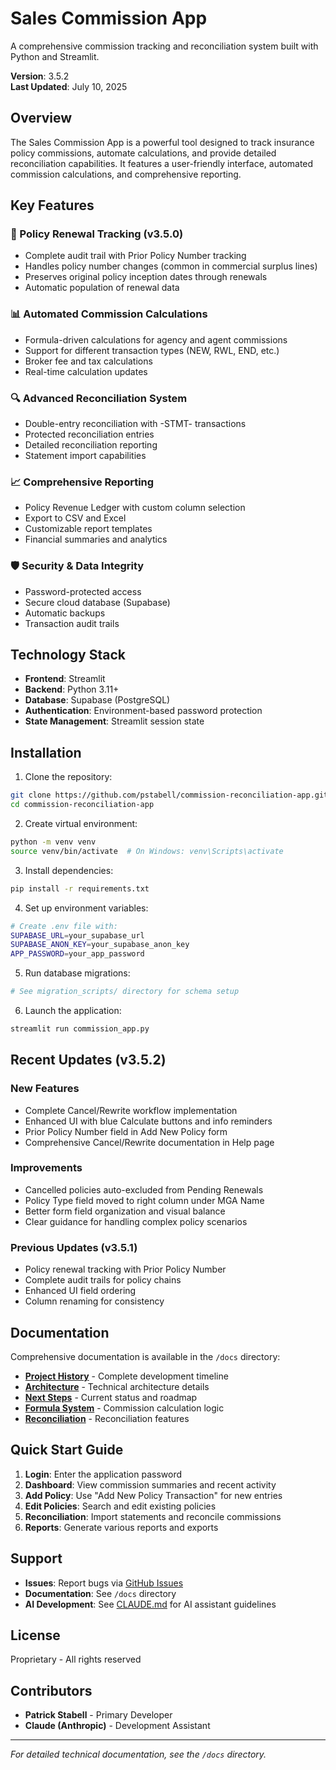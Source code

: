 # Sales Commission App

A comprehensive commission tracking and reconciliation system built with Python and Streamlit.

**Version**: 3.5.2  
**Last Updated**: July 10, 2025

## Overview

The Sales Commission App is a powerful tool designed to track insurance policy commissions, automate calculations, and provide detailed reconciliation capabilities. It features a user-friendly interface, automated commission calculations, and comprehensive reporting.

## Key Features

### 🔄 Policy Renewal Tracking (v3.5.0)
- Complete audit trail with Prior Policy Number tracking
- Handles policy number changes (common in commercial surplus lines)
- Preserves original policy inception dates through renewals
- Automatic population of renewal data

### 📊 Automated Commission Calculations
- Formula-driven calculations for agency and agent commissions
- Support for different transaction types (NEW, RWL, END, etc.)
- Broker fee and tax calculations
- Real-time calculation updates

### 🔍 Advanced Reconciliation System
- Double-entry reconciliation with -STMT- transactions
- Protected reconciliation entries
- Detailed reconciliation reporting
- Statement import capabilities

### 📈 Comprehensive Reporting
- Policy Revenue Ledger with custom column selection
- Export to CSV and Excel
- Customizable report templates
- Financial summaries and analytics

### 🛡️ Security & Data Integrity
- Password-protected access
- Secure cloud database (Supabase)
- Automatic backups
- Transaction audit trails

## Technology Stack

- **Frontend**: Streamlit
- **Backend**: Python 3.11+
- **Database**: Supabase (PostgreSQL)
- **Authentication**: Environment-based password protection
- **State Management**: Streamlit session state

## Installation

1. Clone the repository:
```bash
git clone https://github.com/pstabell/commission-reconciliation-app.git
cd commission-reconciliation-app
```

2. Create virtual environment:
```bash
python -m venv venv
source venv/bin/activate  # On Windows: venv\Scripts\activate
```

3. Install dependencies:
```bash
pip install -r requirements.txt
```

4. Set up environment variables:
```bash
# Create .env file with:
SUPABASE_URL=your_supabase_url
SUPABASE_ANON_KEY=your_supabase_anon_key
APP_PASSWORD=your_app_password
```

5. Run database migrations:
```bash
# See migration_scripts/ directory for schema setup
```

6. Launch the application:
```bash
streamlit run commission_app.py
```

## Recent Updates (v3.5.2)

### New Features
- Complete Cancel/Rewrite workflow implementation
- Enhanced UI with blue Calculate buttons and info reminders
- Prior Policy Number field in Add New Policy form
- Comprehensive Cancel/Rewrite documentation in Help page

### Improvements
- Cancelled policies auto-excluded from Pending Renewals
- Policy Type field moved to right column under MGA Name
- Better form field organization and visual balance
- Clear guidance for handling complex policy scenarios

### Previous Updates (v3.5.1)
- Policy renewal tracking with Prior Policy Number
- Complete audit trails for policy chains
- Enhanced UI field ordering
- Column renaming for consistency

## Documentation

Comprehensive documentation is available in the `/docs` directory:

- **[Project History](docs/core/PROJECT_HISTORY.md)** - Complete development timeline
- **[Architecture](docs/core/APP_ARCHITECTURE.md)** - Technical architecture details
- **[Next Steps](docs/core/NEXT_STEPS.md)** - Current status and roadmap
- **[Formula System](docs/features/FORMULA_SYSTEM.md)** - Commission calculation logic
- **[Reconciliation](docs/features/RECONCILIATION_SYSTEM.md)** - Reconciliation features

## Quick Start Guide

1. **Login**: Enter the application password
2. **Dashboard**: View commission summaries and recent activity
3. **Add Policy**: Use "Add New Policy Transaction" for new entries
4. **Edit Policies**: Search and edit existing policies
5. **Reconciliation**: Import statements and reconcile commissions
6. **Reports**: Generate various reports and exports

## Support

- **Issues**: Report bugs via [GitHub Issues](https://github.com/pstabell/commission-reconciliation-app/issues)
- **Documentation**: See `/docs` directory
- **AI Development**: See [CLAUDE.md](CLAUDE.md) for AI assistant guidelines

## License

Proprietary - All rights reserved

## Contributors

- **Patrick Stabell** - Primary Developer
- **Claude (Anthropic)** - Development Assistant

---

*For detailed technical documentation, see the `/docs` directory.*